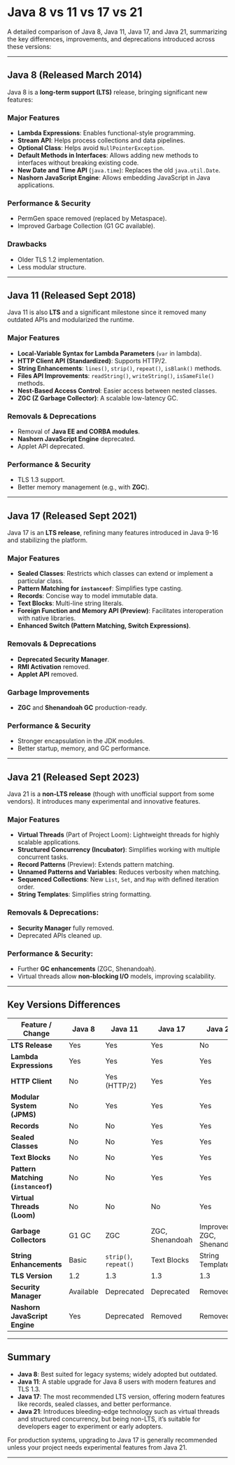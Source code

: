 # **Java 8 vs 11 vs 17 vs 21**

A detailed comparison of Java 8, Java 11, Java 17, and Java 21, summarizing the key differences, improvements, and deprecations introduced across these versions:

---

## **Java 8 (Released March 2014)**

Java 8 is a **long-term support (LTS)** release, bringing significant new features:

### **Major Features**
  - **Lambda Expressions**: Enables functional-style programming.
  - **Stream API**: Helps process collections and data pipelines.
  - **Optional Class**: Helps avoid `NullPointerException`.
  - **Default Methods in Interfaces**: Allows adding new methods to interfaces without breaking existing code.
  - **New Date and Time API** (`java.time`): Replaces the old `java.util.Date`.
  - **Nashorn JavaScript Engine**: Allows embedding JavaScript in Java applications.

### **Performance & Security**
  - PermGen space removed (replaced by Metaspace).
  - Improved Garbage Collection (G1 GC available).

### **Drawbacks**
  - Older TLS 1.2 implementation.
  - Less modular structure.

---

## **Java 11 (Released Sept 2018)**

Java 11 is also **LTS** and a significant milestone since it removed many outdated APIs and modularized the runtime.

### **Major Features**
  - **Local-Variable Syntax for Lambda Parameters** (`var` in lambda).
  - **HTTP Client API (Standardized)**: Supports HTTP/2.
  - **String Enhancements**: `lines()`, `strip()`, `repeat()`, `isBlank()` methods.
  - **Files API Improvements**: `readString()`, `writeString()`, `isSameFile()` methods.
  - **Nest-Based Access Control**: Easier access between nested classes.
  - **ZGC (Z Garbage Collector)**: A scalable low-latency GC.

### **Removals & Deprecations**
  - Removal of **Java EE and CORBA modules**.
  - **Nashorn JavaScript Engine** deprecated.
  - Applet API deprecated.

### **Performance & Security**
  - TLS 1.3 support.
  - Better memory management (e.g., with **ZGC**).

---

## **Java 17 (Released Sept 2021)**

Java 17 is an **LTS release**, refining many features introduced in Java 9-16 and stabilizing the platform.

### **Major Features**
  - **Sealed Classes**: Restricts which classes can extend or implement a particular class.
  - **Pattern Matching for `instanceof`**: Simplifies type casting.
  - **Records**: Concise way to model immutable data.
  - **Text Blocks**: Multi-line string literals.
  - **Foreign Function and Memory API (Preview)**: Facilitates interoperation with native libraries.
  - **Enhanced Switch (Pattern Matching, Switch Expressions)**.

### **Removals & Deprecations**
  - **Deprecated Security Manager**.
  - **RMI Activation** removed.
  - **Applet API** removed.
  
### **Garbage Improvements**
  - **ZGC** and **Shenandoah GC** production-ready.

### **Performance & Security**
  - Stronger encapsulation in the JDK modules.
  - Better startup, memory, and GC performance.

---

## **Java 21 (Released Sept 2023)**

Java 21 is a **non-LTS release** (though with unofficial support from some vendors). It introduces many experimental and innovative features.

### **Major Features**
  - **Virtual Threads** (Part of Project Loom): Lightweight threads for highly scalable applications.
  - **Structured Concurrency (Incubator)**: Simplifies working with multiple concurrent tasks.
  - **Record Patterns** (Preview): Extends pattern matching.
  - **Unnamed Patterns and Variables**: Reduces verbosity when matching.
  - **Sequenced Collections**: New `List`, `Set`, and `Map` with defined iteration order.
  - **String Templates**: Simplifies string formatting.

### **Removals & Deprecations:**
  - **Security Manager** fully removed.
  - Deprecated APIs cleaned up.

### **Performance & Security:**
  - Further **GC enhancements** (ZGC, Shenandoah).
  - Virtual threads allow **non-blocking I/O** models, improving scalability.

---

## **Key Versions Differences**

| **Feature / Change**                  | **Java 8**                 | **Java 11**                | **Java 17**                | **Java 21**                |
|---------------------------------------|----------------------------|----------------------------|----------------------------|----------------------------|
| **LTS Release**                       | Yes                        | Yes                        | Yes                        | No                         |
| **Lambda Expressions**                | Yes                        | Yes                        | Yes                        | Yes                        |
| **HTTP Client**                       | No                         | Yes (HTTP/2)               | Yes                        | Yes                        |
| **Modular System (JPMS)**             | No                         | Yes                        | Yes                        | Yes                        |
| **Records**                           | No                         | No                         | Yes                        | Yes                        |
| **Sealed Classes**                    | No                         | No                         | Yes                        | Yes                        |
| **Text Blocks**                       | No                         | No                         | Yes                        | Yes                        |
| **Pattern Matching (`instanceof`)**   | No                         | No                         | Yes                        | Yes                        |
| **Virtual Threads (Loom)**            | No                         | No                         | No                         | Yes                        |
| **Garbage Collectors**                | G1 GC                      | ZGC                        | ZGC, Shenandoah            | Improved ZGC, Shenandoah   |
| **String Enhancements**               | Basic                      | `strip()`, `repeat()`      | Text Blocks                | String Templates           |
| **TLS Version**                       | 1.2                        | 1.3                        | 1.3                        | 1.3                        |
| **Security Manager**                  | Available                  | Deprecated                 | Deprecated                 | Removed                    |
| **Nashorn JavaScript Engine**         | Yes                        | Deprecated                 | Removed                    | Removed                    |

---

## **Summary**

- **Java 8**: Best suited for legacy systems; widely adopted but outdated.
- **Java 11**: A stable upgrade for Java 8 users with modern features and TLS 1.3.
- **Java 17**: The most recommended LTS version, offering modern features like records, sealed classes, and better performance.
- **Java 21**: Introduces bleeding-edge technology such as virtual threads and structured concurrency, but being non-LTS, it’s suitable for developers eager to experiment or early adopters. 

For production systems, upgrading to Java 17 is generally recommended unless your project needs experimental features from Java 21.

---
